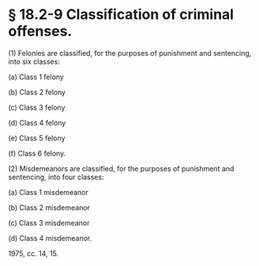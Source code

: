 # § 18.2-9 Classification of criminal offenses.

<p>(1) Felonies are classified, for the purposes of punishment and sentencing, into six classes:</p><p>(a) Class 1 felony</p><p>(b) Class 2 felony</p><p>(c) Class 3 felony</p><p>(d) Class 4 felony</p><p>(e) Class 5 felony</p><p>(f) Class 6 felony.</p><p>(2) Misdemeanors are classified, for the purposes of punishment and sentencing, into four classes:</p><p>(a) Class 1 misdemeanor</p><p>(b) Class 2 misdemeanor</p><p>(c) Class 3 misdemeanor</p><p>(d) Class 4 misdemeanor.</p><p>1975, cc. 14, 15.</p>